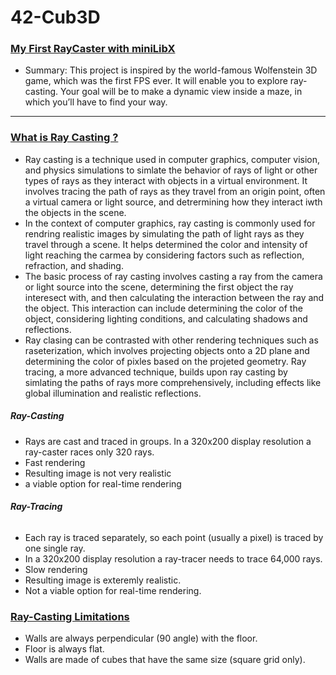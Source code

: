 # 42-Cub3D
### <ins>My First RayCaster with miniLibX</ins>
- Summary: This project is inspired by the world-famous Wolfenstein 3D game, which
was the first FPS ever. It will enable you to explore ray-casting. Your goal will be to
make a dynamic view inside a maze, in which you’ll have to find your way.
---
### <ins>What is Ray Casting ?</ins>
- Ray casting is a technique used in computer graphics, computer vision, and physics simulations to simlate the behavior of rays of light or other types of rays as they interact with objects in a virtual environment. It involves tracing the path of rays as they travel from an origin point, often a virtual camera or light source, and detrermining how they interact iwth the objects in the scene.
- In the context of computer graphics, ray casting is commonly used for rendring realistic images by simulating the path of light rays as they travel through a scene. It helps determined the color and intensity of light reaching the carmea by considering factors such as reflection, refraction, and shading.
- The basic process of ray casting involves casting a ray from the camera or light source into the scene, determining the first object the ray interesect with, and then calculating the interaction between the ray and the object. This interaction can include determining the color of the object, considering lighting conditions, and calculating shadows and reflections.
- Ray clasing can be contrasted with other rendering techniques such as raseterization, which involves projecting objects onto a 2D plane and determining the color of pixles based on the projeted geometry. Ray tracing, a more advanced technique, builds upon ray casting by simlating the paths of rays more comprehensively, including effects like global illumination and realistic reflections.
##### **Ray-Casting**
- Rays are cast and traced in groups. In a 320x200 display resolution a ray-caster races only 320 rays.
- Fast rendering
- Resulting image is not very realistic
- a viable option for real-time rendering
###### **Ray-Tracing**
- Each ray is traced separately, so each point (usually a pixel) is traced by one single ray.
- In a 320x200 display resolution a ray-tracer needs to trace 64,000 rays.
- Slow rendering
- Resulting image is exteremly realistic.
- Not a viable option for real-time rendering.
### <ins>Ray-Casting Limitations</ins>
- Walls are always perpendicular (90 angle) with the floor.
- Floor is always flat.
- Walls are made of cubes that have the same size (square grid only).